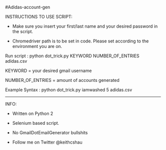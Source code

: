 #Adidas-account-gen

INSTRUCTIONS TO USE SCRIPT: 

- Make sure you insert your first/last name and your desired password in the script.

- Chromedriver path is to be set in code. Please set according to the environment you are on.  

Run script : python dot_trick.py KEYWORD NUMBER_OF_ENTRIES adidas.csv

KEYWORD           = your desired gmail username

NUMBER_OF_ENTRIES = amount of accounts generated

Example Syntax : python dot_trick.py iamwashed 5 adidas.csv

---------------------------------------------------------------------------------------------------
INFO:

- Written on Python 2

- Selenium based script.

- No GmailDotEmailGenerator bullshits

- Follow me on Twitter @keithcshau


